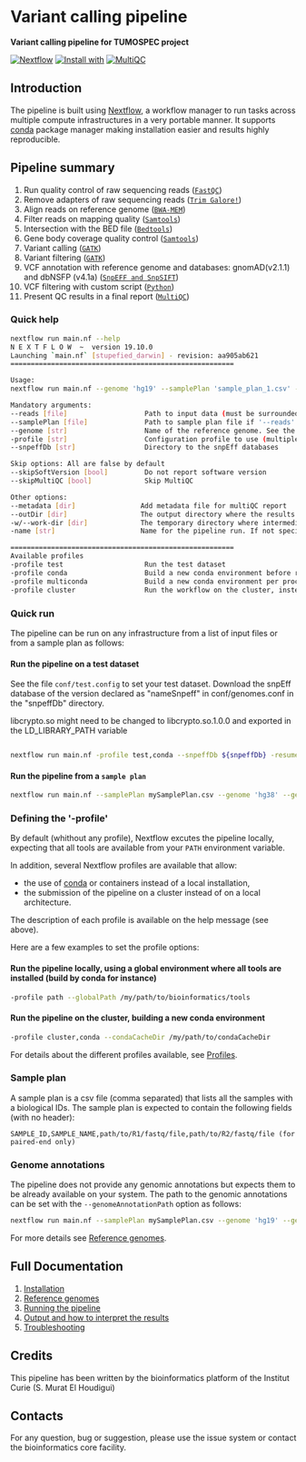 # Variant calling pipeline 

**Variant calling pipeline for TUMOSPEC project**

[![Nextflow](https://img.shields.io/badge/nextflow-%E2%89%A519.10.0-brightgreen.svg)](https://www.nextflow.io/)
[![Install with](https://anaconda.org/anaconda/conda-build/badges/installer/conda.svg)](https://conda.anaconda.org/anaconda)
[![MultiQC](https://img.shields.io/badge/MultiQC-1.10-blue.svg)](https://multiqc.info/)


## Introduction

The pipeline is built using [Nextflow](https://www.nextflow.io), a workflow manager to run tasks across multiple compute infrastructures in a very portable manner.
It supports [conda](https://docs.conda.io) package manager making installation easier and results highly reproducible.

## Pipeline summary

1. Run quality control of raw sequencing reads ([`FastQC`](https://www.bioinformatics.babraham.ac.uk/projects/fastqc/)) 
2. Remove adapters of raw sequencing reads ([`Trim Galore!`](https://www.bioinformatics.babraham.ac.uk/projects/trim_galore/))
3. Align reads on reference genome ([`BWA-MEM`](https://github.com/lh3/bwa))
4. Filter reads on mapping quality ([`Samtools`](http://www.htslib.org/))
5. Intersection with the BED file ([`Bedtools`](https://bedtools.readthedocs.io/en/latest/))
6. Gene body coverage quality control ([`Samtools`](http://www.htslib.org/))
7. Variant calling ([`GATK`](https://gatk.broadinstitute.org/hc/en-us))
8. Variant filtering ([`GATK`](https://gatk.broadinstitute.org/hc/en-us))
9. VCF annotation with reference genome and databases: gnomAD(v2.1.1) and dbNSFP (v4.1a) ([`SnpEFF and SnpSIFT`](http://pcingola.github.io/SnpEff/))
10. VCF filtering with custom script ([`Python`](https://www.python.org/))
11. Present QC results in a final report ([`MultiQC`](https://multiqc.info/))



### Quick help

```bash
nextflow run main.nf --help
N E X T F L O W  ~  version 19.10.0
Launching `main.nf` [stupefied_darwin] - revision: aa905ab621
=======================================================

Usage:
nextflow run main.nf --genome 'hg19' --samplePlan 'sample_plan_1.csv' -profile conda,cluster

Mandatory arguments:
--reads [file]                   Path to input data (must be surrounded with quotes)
--samplePlan [file]              Path to sample plan file if '--reads' is not specified
--genome [str]                   Name of the reference genome. See the `--genomeAnnotationPath` to defined the annotation path
-profile [str]                   Configuration profile to use (multiple profiles can be specified with comma separated values)
--snpeffDb [str]                 Directory to the snpEff databases

Skip options: All are false by default
--skipSoftVersion [bool]         Do not report software version
--skipMultiQC [bool]             Skip MultiQC

Other options:
--metadata [dir]                Add metadata file for multiQC report
--outDir [dir]                  The output directory where the results will be saved
-w/--work-dir [dir]             The temporary directory where intermediate data will be saved
-name [str]                     Name for the pipeline run. If not specified, Nextflow will automatically generate a random mnemonic

=======================================================
Available profiles
-profile test                    Run the test dataset
-profile conda                   Build a new conda environment before running the pipeline. Use `--condaCacheDir` to define the conda cache path
-profile multiconda              Build a new conda environment per process before running the pipeline. Use `--condaCacheDir` to define the conda cache path
-profile cluster                 Run the workflow on the cluster, instead of locally

```


### Quick run

The pipeline can be run on any infrastructure from a list of input files or from a sample plan as follows:

#### Run the pipeline on a test dataset

See the file `conf/test.config` to set your test dataset. Download the snpEff database of the version declared as "nameSnpeff" in conf/genomes.conf in the "snpeffDb" directory. 

libcrypto.so might need to be changed to libcrypto.so.1.0.0 and exported in the LD_LIBRARY_PATH variable

```bash

nextflow run main.nf -profile test,conda --snpeffDb ${snpeffDb} -resume

```

#### Run the pipeline from a `sample plan`

```bash
nextflow run main.nf --samplePlan mySamplePlan.csv --genome 'hg38' --genomeAnnotationPath /my/annotation/path --outDir /my/output/dir --snpeffDb ${snpeffDb} -resume

```

### Defining the '-profile'

By default (whithout any profile), Nextflow excutes the pipeline locally, expecting that all tools are available from your `PATH` environment variable.

In addition, several Nextflow profiles are available that allow:
* the use of [conda](https://docs.conda.io) or containers instead of a local installation,
* the submission of the pipeline on a cluster instead of on a local architecture.

The description of each profile is available on the help message (see above).

Here are a few examples to set the profile options:

#### Run the pipeline locally, using a global environment where all tools are installed (build by conda for instance)
```bash
-profile path --globalPath /my/path/to/bioinformatics/tools
```

#### Run the pipeline on the cluster, building a new conda environment
```bash
-profile cluster,conda --condaCacheDir /my/path/to/condaCacheDir

```

For details about the different profiles available, see [Profiles](docs/profiles.md).

### Sample plan

A sample plan is a csv file (comma separated) that lists all the samples with a biological IDs.
The sample plan is expected to contain the following fields (with no header):

```
SAMPLE_ID,SAMPLE_NAME,path/to/R1/fastq/file,path/to/R2/fastq/file (for paired-end only)
```


### Genome annotations

The pipeline does not provide any genomic annotations but expects them to be already available on your system. The path to the genomic annotations can be set with the `--genomeAnnotationPath` option as follows:

```bash
nextflow run main.nf --samplePlan mySamplePlan.csv --genome 'hg19' --genomeAnnotationPath /my/annotation/path --outDir /my/output/dir

```

For more details see  [Reference genomes](docs/referenceGenomes.md).

## Full Documentation

1. [Installation](docs/installation.md)
2. [Reference genomes](docs/referenceGenomes.md)
3. [Running the pipeline](docs/usage.md)
4. [Output and how to interpret the results](docs/output.md)
5. [Troubleshooting](docs/troubleshooting.md)

## Credits

This pipeline has been written by the bioinformatics platform of the Institut Curie (S. Murat El Houdigui)

## Contacts

For any question, bug or suggestion, please use the issue system or contact the bioinformatics core facility.
